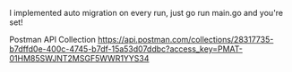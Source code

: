 I implemented auto migration on every run, just go run main.go and you're set!

Postman API Collection
https://api.postman.com/collections/28317735-b7dffd0e-400c-4745-b7df-15a53d07ddbc?access_key=PMAT-01HM85SWJNT2MSGF5WWR1YYS34